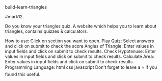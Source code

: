 build-learn-triangles

#mark12.

Do you know your triangles quiz. A website which helps you to learn about triangles, contains quizzes & calculators.

How to use:
Click on section you want to open.
Play Quiz: Select answers and click on submit to check the score
Angles of Triangle: Enter values in input fields and click on submit to check results.
Check Hypotenuse: Enter values in input fields and click on submit to check results.
Calculate Area: Enter values in input fields and click on submit to check results.
Programming Language:
html
css
javascript
Don't forget to leave a ⭐ if you found this useful.
